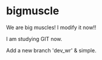 # bigmuscle
We are big muscles!
I modify it now!!

I am studying GIT now.

Add a new branch 'dev_wr' & simple. 

